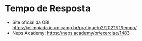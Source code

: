 # Tempo de Resposta
- Site oficial da OBI: https://olimpiada.ic.unicamp.br/pratique/p2/2021/f1/tempo/
- Neps Academy: https://neps.academy/br/exercise/1483
